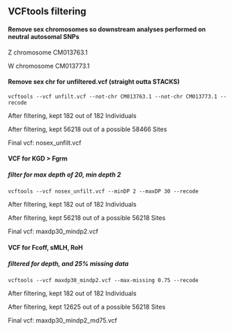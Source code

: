 ## VCFtools filtering


#### Remove sex chromosomes so downstream analyses performed on neutral autosomal SNPs

Z chromosome CM013763.1

W chromosome CM013773.1

#### Remove sex chr for unfiltered.vcf (straight outta STACKS)

`vcftools --vcf unfilt.vcf --not-chr CM013763.1 --not-chr CM013773.1 --recode`

After filtering, kept 182 out of 182 Individuals

After filtering, kept 56218 out of a possible 58466 Sites

Final vcf: nosex_unfilt.vcf


#### VCF for KGD > Fgrm
##### filter for max depth of 20, min depth 2

`vcftools --vcf nosex_unfilt.vcf --minDP 2 --maxDP 30 --recode`

After filtering, kept 182 out of 182 Individuals

After filtering, kept 56218 out of a possible 56218 Sites

Final vcf: maxdp30_mindp2.vcf


#### VCF for Fcoff, sMLH, RoH
##### filtered for depth, and 25% missing data

`vcftools --vcf maxdp30_mindp2.vcf --max-missing 0.75 --recode`

After filtering, kept 182 out of 182 Individuals

After filtering, kept 12625 out of a possible 56218 Sites

Final vcf: maxdp30_mindp2_md75.vcf


